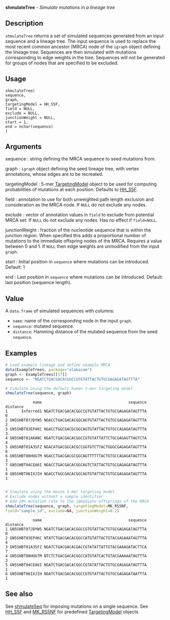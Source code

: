 **shmulateTree** - *Simulate mutations in a lineage tree*

Description
--------------------

`shmulateTree` returns a set of simulated sequences generated from an input 
sequence and a lineage tree. The input sequence is used to replace the most recent 
common ancestor (MRCA) node of the `igraph` object defining the lineage tree. 
Sequences are then simulated with mutations corresponding to edge weights in the tree. 
Sequences will not be generated for groups of nodes that are specified to be excluded.


Usage
--------------------
```
shmulateTree(
sequence,
graph,
targetingModel = HH_S5F,
field = NULL,
exclude = NULL,
junctionWeight = NULL,
start = 1,
end = nchar(sequence)
)
```

Arguments
-------------------

sequence
:   string defining the MRCA sequence to seed mutations from.

graph
:   `igraph` object defining the seed lineage tree, with 
vertex annotations, whose edges are to be recreated.

targetingModel
:   5-mer [TargetingModel](TargetingModel-class.md) object to be used for computing 
probabilities of mutations at each position. Defaults to
[HH_S5F](HH_S5F.md).

field
:   annotation to use for both unweighted path length exclusion 
and consideration as the MRCA node. If `NULL` do not 
exclude any nodes.

exclude
:   vector of annotation values in `field` to exclude from 
potential MRCA set. If `NULL` do not exclude any nodes.
Has no effect if `field=NULL`.

junctionWeight
:   fraction of the nucleotide sequence that is within the 
junction region. When specified this adds a proportional 
number of mutations to the immediate offspring nodes of the 
MRCA. Requires a value between 0 and 1. If `NULL` then 
edge weights are unmodified from the input `graph`.

start
:   Initial position in `sequence` where mutations can 
be introduced. Default: 1

end
:   Last position in `sequence` where mutations can 
be introduced. Default: last position (sequence length).




Value
-------------------

A `data.frame` of simulated sequences with columns:

+  `name`:      name of the corresponding node in the input 
`graph`.  
+  `sequence`:  mutated sequence.
+  `distance`:  Hamming distance of the mutated sequence from 
the seed `sequence`.




Examples
-------------------

```R
# Load example lineage and define example MRCA
data(ExampleTrees, package="alakazam")
graph <- ExampleTrees[[17]]
sequence <- "NGATCTGACGACACGGCCGTGTATTACTGTGCGAGAGATAGTTTA"

# Simulate using the default human 5-mer targeting model
shmulateTree(sequence, graph)

```


```
            name                                      sequence distance
1      Inferred1 NGATCTGACGACACGGCCGTGTATTACTGTGCGAGAGATAGTTTA        0
2 GN5SHBT07JDYW5 NGACCTGACGACACGGCAGTGTATTACTGTGCGAGAGATAGTTTA        2
3 GN5SHBT03EP4KC NGACCTGGCGACGCGGCAGTGTATTACTGTGCCAGAGATAGTTTA        3
4 GN5SHBT01AKANC NGATCTGACGACACGGCCGTGTATTATTCTGCGAGAGTTAGTCTA        4
5 GN5SHBT01A3SFZ NGACATGACGGCACGCCGGTGTCTTACTGGGCGAGAGATAGTTTA        6
6 GN5SHBT08HUU7M NGACCTGACGACGCGGCAGTTTTTTACTGTGCCAGAGATAGTTTA        3
7 GN5SHBT04CEA6I NGACCTGACGACACGGCAGTCTATTACTGTGCGAGAGATAGTTTA        1
8 GN5SHBT06IXJIH NGACCTGGCGACACGGCAGTGTATTACTGTGCGAGAGATAGTTTA        1

```


```R

# Simulate using the mouse 5-mer targeting model
# Exclude nodes without a sample identifier
# Add 20% mutation rate to the immediate offsprings of the MRCA
shmulateTree(sequence, graph, targetingModel=MK_RS5NF,
field="sample_id", exclude=NA, junctionWeight=0.2)
```


```
            name                                      sequence distance
1 GN5SHBT07JDYW5 NGATCTGACGACACGGCCGTGTATTACTGTGCGAGAGATAGTTTA        0
2 GN5SHBT03EP4KC NTATCTGACGACACGGCCATGTATTACTGTACGAGAAATAGTTTA        4
3 GN5SHBT01A3SFZ NGATCTGACGACACGACCGTATATTATTGTACGAAAGATACTTCA        7
4 GN5SHBT08HUU7M NTCTCTGACGACACGGCCATGTATCACTGTACGAAAAATAGTTTA        3
5 GN5SHBT04CEA6I NGATCTGACGACACGGCCGTATATTACTGTGCGAGAGATAGTTTA        1
6 GN5SHBT06IXJIH NGATCTGACGACACGGCCGTGTATTACTGTGCGAGAGATAATTTA        1

```



See also
-------------------

See [shmulateSeq](shmulateSeq.md) for imposing mutations on a single sequence. 
See [HH_S5F](HH_S5F.md) and [MK_RS5NF](MK_RS5NF.md) for predefined 
[TargetingModel](TargetingModel-class.md) objects.






